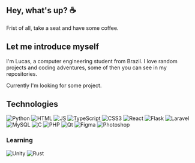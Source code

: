 ## Hey, what's up? ☕

 Frist of all, take a seat and have some coffee.

## Let me introduce myself

 I'm Lucas, a computer engineering student from Brazil. I love random projects and coding adventures, some of then you can see in my repositories.

  Currently I'm looking for some project.

## Technologies

<div style="display: inline_block">

<img alt="Python" src="https://img.shields.io/badge/python-3670A0?style=for-the-badge&logo=python&logoColor=ffc331" />

<img alt="HTML" src="https://img.shields.io/badge/html5-f16529?style=for-the-badge&logo=html5&logoColor=white" />
<img alt="JS" src="https://img.shields.io/badge/javascript-000000?style=for-the-badge&logo=javascript&logoColor=f7e018" />
<img alt="TypeScript" src="https://img.shields.io/badge/typescript-%23007ACC.svg?style=for-the-badge&logo=typescript&logoColor=white" />
<img alt="CSS3" src="https://img.shields.io/badge/css3-006bc0?style=for-the-badge&logo=css3&logoColor=white" />  
<img alt="React" src="https://img.shields.io/badge/react-1e2229?style=for-the-badge&logo=react&logoColor=149eca" />
<img alt="Flask" src="https://img.shields.io/badge/flask-ffffff?style=for-the-badge&logo=flask&logoColor=black" />
<img alt="Laravel" src="https://img.shields.io/badge/laravel-121c2c?style=for-the-badge&logo=laravel&logoColor=FF2D20" />

<img alt="MySQL" src="https://img.shields.io/badge/mysql-000000?style=for-the-badge&logo=mysql&logoColor=4479A1" />

<img alt="C" src="https://img.shields.io/badge/c-004283?style=for-the-badge&logo=c&logoColor=white" />

<img alt="PHP" src="https://img.shields.io/badge/php-787cb4?style=for-the-badge&logo=php&logoColor=black" />

<img alt="Qt" src="https://img.shields.io/badge/Qt-000000?style=for-the-badge&logo=Qt&logoColor=40CD52" />

<img alt="Figma" src="https://img.shields.io/badge/figma-162134?style=for-the-badge&logo=figma&logoColor=F24E1E" />
<img alt="Photoshop" src="https://img.shields.io/badge/photoshop-001e36?style=for-the-badge&logo=adobephotoshop&logoColor=30a8ff" />

### Learning

<img alt="Unity" src="https://img.shields.io/badge/unity-000000?style=for-the-badge&logo=unity&logoColor=white" />
<img alt="Rust" src="https://img.shields.io/badge/Rust-ffffff?style=for-the-badge&logo=rust&logoColor=black" />

</div>
